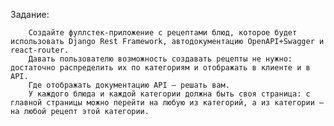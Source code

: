  Задание:

        Создайте фуллстек-приложение с рецептами блюд, которое будет использовать Django Rest Framework, автодокументацию OpenAPI+Swagger и react-router.
        Давать пользователю возможность создавать рецепты не нужно: достаточно распределить их по категориям и отображать в клиенте и в API.
        Где отображать документацию API — решать вам.
        У каждого блюда и каждой категории должна быть своя страница: с главной страницы можно перейти на любую из категорий, а из категории — на любой рецепт этой категории.
